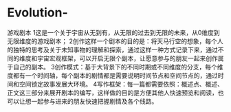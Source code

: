 # Evolution-
游戏剧本
1这是一个关于宇宙从无到有，从无限的过去到无限的未来，从0维度到无限维度的游戏剧本；
2创作这样一个剧本的目的是：将天马行空的想象，每个人的独特的思考及关于未知事物的理解和探索，通过这样一种方式记录下来，通过不同的维度和宇宙宏观框架，可以开启无限个副本，让愿意参与的朋友一起来创作属于自己的副本。
3创作模式：基于大背景下的不同时期或不同维度的分支，每个维度都有一个时间轴，每个副本的剧情都是需要说明时间节点和空间节点的，通过时间和空间锁定故事发展大环境。
4写作框架：每一篇都需要依照：概述点、概述、正文这三部分来展开剧本的编写，这样做的目的是方便其他人快速预览和阅读，也可以让想一起参与进来的朋友快速把握剧情及各个线路。

